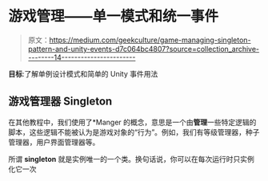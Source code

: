 # 游戏管理——单一模式和统一事件

> 原文：<https://medium.com/geekculture/game-managing-singleton-pattern-and-unity-events-d7c064bc4807?source=collection_archive---------14----------------------->

**目标**:了解单例设计模式和简单的 Unity 事件用法

## 游戏管理器 Singleton

在其他教程中，我们使用了*Manger 的概念，意思是一个由**管理**一些特定逻辑的脚本，这些逻辑不能被认为是游戏对象的“行为”。例如，我们有等级管理器，种子管理器，用户界面管理器等。

所谓 **singleton** 就是实例唯一的一个类。换句话说，你可以在每次运行时只实例化它一次